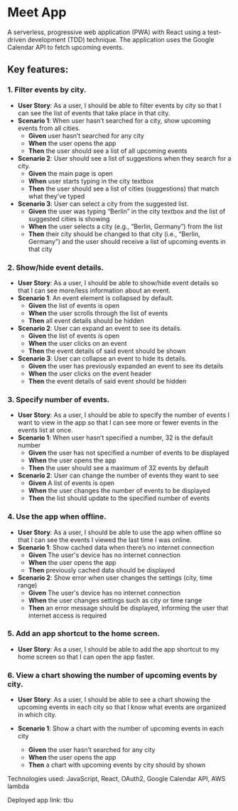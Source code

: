 # Meet App

A serverless, progressive web application (PWA) with React using a test-driven development (TDD) technique. The application uses the Google Calendar API to fetch upcoming events.

## Key features:

### 1. Filter events by city.

- **User Story**: As a user, I should be able to filter events by city so that I can see the list of events that take place in that city.
- **Scenario 1**: When user hasn’t searched for a city, show upcoming events from all cities.
  - **Given** user hasn’t searched for any city
  - **When** the user opens the app
  - **Then** the user should see a list of all upcoming events
- **Scenario 2**: User should see a list of suggestions when they search for a city.
  - **Given** the main page is open
  - **When** user starts typing in the city textbox
  - **Then** the user should see a list of cities (suggestions) that match what they’ve typed
- **Scenario 3**: User can select a city from the suggested list.
  - **Given** the user was typing “Berlin” in the city textbox and the list of suggested cities is showing
  - **When** the user selects a city (e.g., “Berlin, Germany”) from the list
  - **Then** their city should be changed to that city (i.e., “Berlin, Germany”) and the user should receive a list of upcoming events in that city

### 2. Show/hide event details.

- **User Story**: As a user, I should be able to show/hide event details so that I can see more/less information about an event.
- **Scenario 1**: An event element is collapsed by default.
  - **Given** the list of events is open
  - **When** the user scrolls through the list of events
  - **Then** all event details should be hidden
- **Scenario 2**: User can expand an event to see its details.
  - **Given** the list of events is open
  - **When** the user clicks on an event
  - **Then** the event details of said event should be shown
- **Scenario 3**: User can collapse an event to hide its details.
  - **Given** the user has previously expanded an event to see its details
  - **When** the user clicks on the event header
  - **Then** the event details of said event should be hidden

### 3. Specify number of events.

- **User Story**: As a user, I should be able to specify the number of events I want to view in the app so that I can see more or fewer events in the events list at once.
- **Scenario 1**: When user hasn’t specified a number, 32 is the default number
  - **Given** the user has not specified a number of events to be displayed
  - **When** the user opens the app
  - **Then** the user should see a maximum of 32 events by default
- **Scenario 2**: User can change the number of events they want to see
  - **Given** A list of events is open
  - **When** the user changes the number of events to be displayed
  - **Then** the list should update to the specified number of events

### 4. Use the app when offline.

- **User Story**: As a user, I should be able to use the app when offline so that I can see the events I viewed the last time I was online.
- **Scenario 1**: Show cached data when there’s no internet connection
  - **Given** The user's device has no internet connection
  - **When** the user opens the app
  - **Then** previously cached data should be displayed
- **Scenario 2**: Show error when user changes the settings (city, time range)
  - **Given** The user's device has no internet connection
  - **When** the user changes settings such as city or time range
  - **Then** an error message should be displayed, informing the user that internet access is required

### 5. Add an app shortcut to the home screen.

- **User Story**: As a user, I should be able to add the app shortcut to my home screen so that I can open the app faster.

### 6. View a chart showing the number of upcoming events by city.

- **User Story**: As a user, I should be able to see a chart showing the upcoming events in each city so that I know what events are organized in which city.
- **Scenario 1**: Show a chart with the number of upcoming events in each city

  - **Given** the user hasn’t searched for any city
  - **When** the user opens the app
  - **Then** a chart with upcoming events by city should by shown

Technologies used: JavaScript, React, OAuth2, Google Calendar API, AWS lambda

Deployed app link: tbu